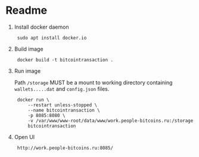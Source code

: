 # Readme

1. Install docker daemon

        sudo apt install docker.io

2. Build image

        docker build -t bitcointransaction .  

3. Run image 

    Path `/storage` MUST be a mount to working directory 
    containing `wallets.....dat` and `config.json` files.

        docker run \
            --restart unless-stopped \
            --name bitcointransaction \
            -p 8085:8080 \
            -v /var/www/www-root/data/www/work.people-bitcoins.ru:/storage
            bitcointransaction

4. Open UI

        http://work.people-bitcoins.ru:8085/